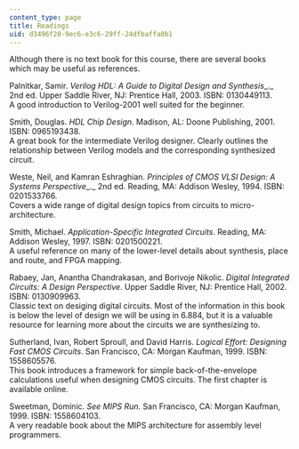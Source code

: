 ```yaml
---
content_type: page
title: Readings
uid: d3496f20-9ec6-e3c6-29ff-24dfbaffa0b1
---
```


Although there is no text book for this course, there are several books which may be useful as references.

Palnitkar, Samir. _Verilog HDL: A Guide to Digital Design and Synthesis__._ 2nd ed. Upper Saddle River, NJ: Prentice Hall, 2003. ISBN: 0130449113.  
A good introduction to Verilog-2001 well suited for the beginner.

Smith, Douglas. _HDL Chip Design_. Madison, AL: Doone Publishing, 2001. ISBN: 0965193438.  
A great book for the intermediate Verilog designer. Clearly outlines the relationship between Verilog models and the corresponding synthesized circuit.

Weste, Neil, and Kamran Eshraghian. _Principles of CMOS VLSI Design: A Systems Perspective__._ 2nd ed. Reading, MA: Addison Wesley, 1994. ISBN: 0201533766.  
Covers a wide range of digital design topics from circuits to micro-architecture.

Smith, Michael. _Application-Specific Integrated Circuits_. Reading, MA: Addison Wesley, 1997. ISBN: 0201500221.  
A useful reference on many of the lower-level details about synthesis, place and route, and FPGA mapping.

Rabaey, Jan, Anantha Chandrakasan, and Borivoje Nikolic. _Digital Integrated Circuits: A Design Perspective_. Upper Saddle River, NJ: Prentice Hall, 2002. ISBN: 0130909963.  
Classic text on desiging digital circuits. Most of the information in this book is below the level of design we will be using in 6.884, but it is a valuable resource for learning more about the circuits we are synthesizing to.

Sutherland, Ivan, Robert Sproull, and David Harris. _Logical Effort: Designing Fast CMOS Circuits_. San Francisco, CA: Morgan Kaufman, 1999. ISBN: 1558605576.  
This book introduces a framework for simple back-of-the-envelope calculations useful when designing CMOS circuits. The first chapter is available online.

Sweetman, Dominic. _See MIPS Run_. San Francisco, CA: Morgan Kaufman, 1999. ISBN: 1558604103.  
A very readable book about the MIPS architecture for assembly level programmers.